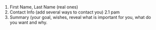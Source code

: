1. First Name, Last Name (real ones)
2. Contact Info (add several ways to contact you)
2.1 pam
3. Summary (your goal, wishes, reveal what is important for you, what do you want and why.
